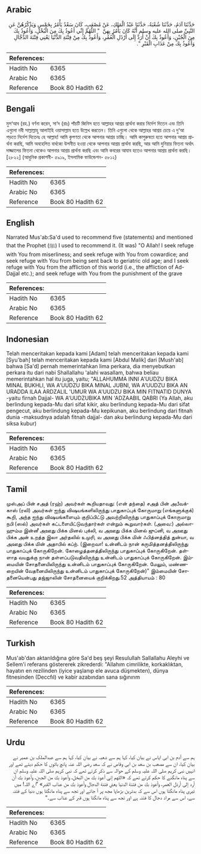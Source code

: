 ## Arabic


<div dir="rtl" lang="ar" style={{fontSize:'larger',backgroundColor:'#f8f9fa',padding:20}}>
حَدَّثَنَا آدَمُ، حَدَّثَنَا شُعْبَةُ، حَدَّثَنَا عَبْدُ الْمَلِكِ، عَنْ مُصْعَبٍ، كَانَ سَعْدٌ يَأْمُرُ بِخَمْسٍ وَيَذْكُرُهُنَّ عَنِ النَّبِيِّ صلى الله عليه وسلم أَنَّهُ كَانَ يَأْمُرُ بِهِنَّ ‏ "‏ اللَّهُمَّ إِنِّي أَعُوذُ بِكَ مِنَ الْبُخْلِ، وَأَعُوذُ بِكَ مِنَ الْجُبْنِ، وَأَعُوذُ بِكَ أَنْ أُرَدَّ إِلَى أَرْذَلِ الْعُمُرِ، وَأَعُوذُ بِكَ مِنْ فِتْنَةِ الدُّنْيَا يَعْنِي فِتْنَةَ الدَّجَّالِ وَأَعُوذُ بِكَ مِنْ عَذَابِ الْقَبْرِ ‏"‏‏.‏
</div>
<div style={{backgroundColor:'#f8f9fa',padding:20, marginBottom: 10}}><table> <thead> <tr> <th>References:</th> <th></th> </tr> </thead> <tbody><tr><td>Hadith No</td><td>6365</td></tr><tr><td>Arabic No</td><td>6365</td></tr><tr><td>Reference</td><td>Book 80 Hadith 62</td></tr></tbody></table></div>

## Bengali


<div dir="ltr" lang="bn" style={{fontSize:'larger',backgroundColor:'#f8f9fa',padding:20}}>
মুস‘আব (রহ.) বর্ণনা করেন, সা‘দ (রাঃ) পাঁচটি জিনিস হতে আল্লাহর আশ্রয় প্রার্থনা করার নির্দেশ দিতেন এবং তিনি এগুলো নবী সাল্লাল্লাহু আলাইহি ওয়াসাল্লাম হতে উল্লেখ করতেন। তিনি এগুলো থেকে আল্লাহর আশ্রয় চেয়ে এ দু‘আ পড়তে নির্দেশ দিতেনঃ হে আল্লাহ! আমি কৃপণতা থেকে আপনার আশ্রয় চাচ্ছি। আমি কাপুরুষতা হতে আপনার আশ্রয় প্রার্থনা করছি, আমি অবহেলিত বার্ধক্যে উপনীত হওয়া থেকে আপনার আশ্রয় প্রার্থনা করছি, আর আমি দুনিয়ার ফিতনা অর্থাৎ দাজ্জালের ফিতনা থেকেও আপনার আশ্রয় প্রার্থনা করছি এবং আমি কবরের আযাব হতেও আপনার আশ্রয় প্রার্থনা করছি।[২৮২২] (আধুনিক প্রকাশনী- ৫৯১৯, ইসলামিক ফাউন্ডেশন- ৫৮১২)
</div>
<div style={{backgroundColor:'#f8f9fa',padding:20, marginBottom: 10}}><table> <thead> <tr> <th>References:</th> <th></th> </tr> </thead> <tbody><tr><td>Hadith No</td><td>6365</td></tr><tr><td>Arabic No</td><td>6365</td></tr><tr><td>Reference</td><td>Book 80 Hadith 62</td></tr></tbody></table></div>

## English


<div dir="ltr" lang="en" style={{fontSize:'larger',backgroundColor:'#f8f9fa',padding:20}}>
Narrated Mus'ab:Sa'd used to recommend five (statements) and mentioned that the Prophet (ﷺ) I used to recommend it. (It was) "O Allah! I seek refuge with You from miserliness; and seek refuge with You from cowardice; and seek refuge with You from being sent back to geriatric old age; and I seek refuge with You from the affliction of this world (i.e., the affliction of Ad-Dajjal etc.); and seek refuge with You from the punishment of the grave
</div>
<div style={{backgroundColor:'#f8f9fa',padding:20, marginBottom: 10}}><table> <thead> <tr> <th>References:</th> <th></th> </tr> </thead> <tbody><tr><td>Hadith No</td><td>6365</td></tr><tr><td>Arabic No</td><td>6365</td></tr><tr><td>Reference</td><td>Book 80 Hadith 62</td></tr></tbody></table></div>

## Indonesian


<div dir="ltr" lang="id" style={{fontSize:'larger',backgroundColor:'#f8f9fa',padding:20}}>
Telah menceritakan kepada kami [Adam] telah menceritakan kepada kami [Syu'bah] telah menceritakan kepada kami [Abdul Malik] dari [Mush'ab] bahwa [Sa'd] pernah memerintahkan lima perkara, dia menyebutkan perkara itu dari nabi Shallallahu 'alahi wasallam, bahwa beliau memerintahkan hal itu juga, yaitu; "ALLAHUMMA INNI A'UUDZU BIKA MINAL BUKHLI, WA A'UUDZU BIKA MINAL JUBNI, WA A'UUDZU BIKA AN URADDA ILAA ARDZALIL 'UMUR WA A'UUDZU BIKA MIN FITNATID DUNYA -yaitu firnah Dajjal- WA A'UUDZUBIKA MIN 'ADZAABIL QABRI (Ya Allah, aku berlindung kepada-Mu dari sifat kikir, aku berlindung kepada-Mu dari sifat pengecut, aku berlindung kepada-Mu kepikunan, aku berlindung dari fitnah dunia -maksudnya adalah fitnah dajjal- dan aku berlindung kepada-Mu dari siksa kubur)
</div>
<div style={{backgroundColor:'#f8f9fa',padding:20, marginBottom: 10}}><table> <thead> <tr> <th>References:</th> <th></th> </tr> </thead> <tbody><tr><td>Hadith No</td><td>6365</td></tr><tr><td>Arabic No</td><td>6365</td></tr><tr><td>Reference</td><td>Book 80 Hadith 62</td></tr></tbody></table></div>

## Tamil


<div dir="ltr" lang="ta" style={{fontSize:'larger',backgroundColor:'#f8f9fa',padding:20}}>
முஸ்அப் பின் சஅத் (ரஹ்) அவர்கள் கூறியதாவது: (என் தந்தை) சஅத் பின் அபீவக்காஸ் (ரலி) அவர்கள் ஐந்து விஷயங்களிலிருந்து பாதுகாப்புக் கோருமாறு (எங்களுக்குக்) கூறி, அந்த ஐந்து விஷயங்களையும் குறிப்பிட்டு அவற்றிலிருந்து பாதுகாப்புக் கோருமாறு நபி (ஸல்) அவர்கள் கட்டளையிட்டுவந்தார்கள் என்றும் கூறுவார்கள். (அவை:) அல்லாஹும்ம இன்னீ அஊது பிக்க மினல் புக்லி, வ அஊது பிக்க மினல் ஜுப்னி, வ அஊது பிக்க அன் உறத்த இலா அர்தலில் உமுரி, வ அஊது பிக்க மின் ஃபித்னத்தித் துன்யா, வ அஊது பிக்க மின் அதாபில் கப்ற். (இறைவா! உன்னிடம் நான் கருமித்தனத்திலிருந்து பாதுகாப்புக் கோருகிறேன். கோழைத்தனத்திலிருந்து பாதுகாப்புக் கோருகிறேன். தள்ளாத வயதுக்கு நான் தள்ளப்படுவதிலிருந்து உன்னிடம் பாதுகாப்புக் கோருகிறேன். இம்மையின் சோதனையிலிருந்து உன்னிடம் பாதுகாப்புக் கோருகிறேன். மேலும், மண்ணறையின் வேதனையிலிருந்து உன்னிடம் பாதுகாப்புக் கோருகிறேன்)” இம்மையின் சோதனையென்பது தஜ்ஜாலின் சோதனையைக் குறிக்கிறது.52 அத்தியாயம் : 80
</div>
<div style={{backgroundColor:'#f8f9fa',padding:20, marginBottom: 10}}><table> <thead> <tr> <th>References:</th> <th></th> </tr> </thead> <tbody><tr><td>Hadith No</td><td>6365</td></tr><tr><td>Arabic No</td><td>6365</td></tr><tr><td>Reference</td><td>Book 80 Hadith 62</td></tr></tbody></table></div>

## Turkish


<div dir="ltr" lang="tr" style={{fontSize:'larger',backgroundColor:'#f8f9fa',padding:20}}>
Mus'ab'dan aktarıldığına göre Sa'd beş şeyi Resulullah Sallallahu Aleyhi ve Sellem'i referans göstererek zikrederdi: "Allahım cimrilikte, korkaklıktan, hayatın en rezilinden (iyice yaşlanıp ele avuca düşmekten), dünya fitnesinden (Deccfıl) ve kabir azabından sana sığınırım
</div>
<div style={{backgroundColor:'#f8f9fa',padding:20, marginBottom: 10}}><table> <thead> <tr> <th>References:</th> <th></th> </tr> </thead> <tbody><tr><td>Hadith No</td><td>6365</td></tr><tr><td>Arabic No</td><td>6365</td></tr><tr><td>Reference</td><td>Book 80 Hadith 62</td></tr></tbody></table></div>

## Urdu


<div dir="rtl" lang="ur" style={{fontSize:'larger',backgroundColor:'#f8f9fa',padding:20}}>
ہم سے آدم بن ابی ایاس نے بیان کیا، کہا ہم سے شعبہ نے بیان کیا، کہا ہم سے عبدالملک بن عمیر نے بیان کیا، ان سے مصعب بن سعد بن ابی وقاص نے کہ سعد رضی اللہ عنہ پانچ باتوں کا حکم دیتے تھے اور انہیں نبی کریم صلی اللہ علیہ وسلم کے حوالہ سے ذکر کرتے تھے کہ نبی کریم صلی اللہ علیہ وسلم ان سے پناہ مانگنے کا حکم کرتے تھے کہ «اللهم إني أعوذ بك من البخل،‏‏‏‏ وأعوذ بك من الجبن،‏‏‏‏ وأعوذ بك أن أرد إلى أرذل العمر،‏‏‏‏ وأعوذ بك من فتنة الدنيا يعني فتنة الدجال وأعوذ بك من عذاب القبر» ”اے اللہ! میں تیری پناہ مانگتا ہوں اس سے کہ بدترین بڑھاپا مجھ پر آ جائے اور تجھ سے پناہ مانگتا ہوں دنیا کے فتنہ سے، اس سے مراد دجال کا فتنہ ہے اور تجھ سے پناہ مانگتا ہوں قبر کے عذاب سے۔“
</div>
<div style={{backgroundColor:'#f8f9fa',padding:20, marginBottom: 10}}><table> <thead> <tr> <th>References:</th> <th></th> </tr> </thead> <tbody><tr><td>Hadith No</td><td>6365</td></tr><tr><td>Arabic No</td><td>6365</td></tr><tr><td>Reference</td><td>Book 80 Hadith 62</td></tr></tbody></table></div>
